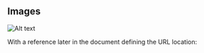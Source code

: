## Images



![Alt text][id]

With a reference later in the document defining the URL location:

[id]: https://octodex.github.com/images/dojocat.jpg  "The Dojocat"
